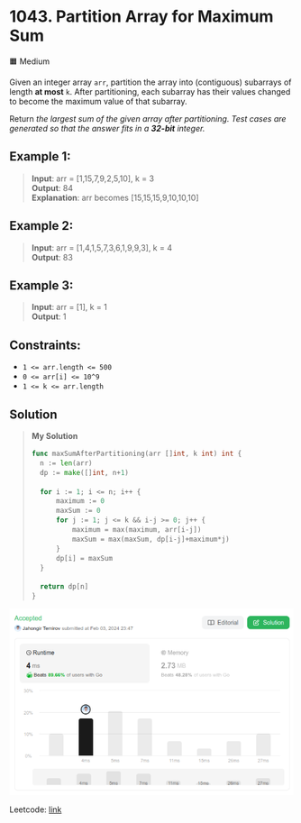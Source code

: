 # 1043. Partition Array for Maximum Sum
🟧 Medium

Given an integer array `arr`, partition the array into (contiguous) subarrays of length **at most** `k`. After partitioning, each subarray has their values changed to become the maximum value of that subarray.

Return *the largest sum of the given array after partitioning. Test cases are generated so that the answer fits in a **32-bit** integer.*

## Example 1:
> **Input**: arr = [1,15,7,9,2,5,10], k = 3 \
> **Output**: 84 \
> **Explanation**: arr becomes [15,15,15,9,10,10,10]

## Example 2:
> **Input**: arr = [1,4,1,5,7,3,6,1,9,9,3], k = 4 \
> **Output**: 83 

## Example 3:
> **Input**: arr = [1], k = 1 \
> **Output**: 1

## Constraints:
* `1 <= arr.length <= 500`
* `0 <= arr[i] <= 10^9`
* `1 <= k <= arr.length`

## Solution
> **My Solution**
> ```go
> func maxSumAfterPartitioning(arr []int, k int) int {
> 	n := len(arr)
> 	dp := make([]int, n+1)
> 
> 	for i := 1; i <= n; i++ {
> 		maximum := 0
> 		maxSum := 0
> 		for j := 1; j <= k && i-j >= 0; j++ {
> 			maximum = max(maximum, arr[i-j])
> 			maxSum = max(maxSum, dp[i-j]+maximum*j)
> 		}
> 		dp[i] = maxSum
> 	}
> 
> 	return dp[n]
> }
> ```

![result](1043.png)

Leetcode: [link](https://leetcode.com/problems/partition-array-for-maximum-sum/description/)